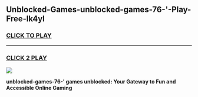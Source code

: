 
## Unblocked-Games-unblocked-games-76-'-Play-Free-lk4yl
<h3>
<a href="https://premium76.site?title=unblocked-games-76-'&ref=12A">CLICK TO PLAY</a></h3>
<hr>

<h3>
<a href="https://premium76.site?title=unblocked-games-76-'&ref=12A">CLICK 2 PLAY</a>
  
</h3>

<a href="https://premium76.site?title=unblocked-games-76-'&ref=12A"><img src="https://clearcache.store/games.png"></a>


**unblocked-games-76-' games unblocked: Your Gateway to Fun and Accessible Online Gaming**
